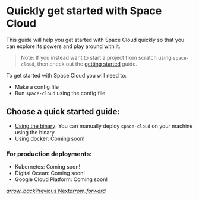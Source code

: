# Quickly get started with Space Cloud

This guide will help you get started with Space Cloud quickly so that you can explore its powers and play around with it. 

> Note: If you instead want to start a project from scratch using `space-cloud`, then check out the [getting started](/docs/getting-started) guide.

To get started with Space Cloud you will need to:
- Make a config file
- Run `space-cloud` using the config file

## Choose a quick started guide:
- [Using the binary](/docs/quick-start/manual): You can manually deploy `space-cloud` on your machine using the binary.
- Using docker: Coming soon!

### For production deployments:
- Kubernetes: Coming soon!
- Digital Ocean: Coming soon!
- Google Cloud Platform: Coming soon!

<div class="btns-wrapper">
  <a href="/docs" class="waves-effect waves-light btn primary-btn-border btn-small">
    <i class="material-icons btn-with-icon">arrow_back</i>Previous
  </a>
  <a href="/docs/quick-start/manual" class="waves-effect waves-light btn primary-btn-fill btn-small">
    Next<i class="material-icons btn-with-icon">arrow_forward</i>
  </a>
</div>